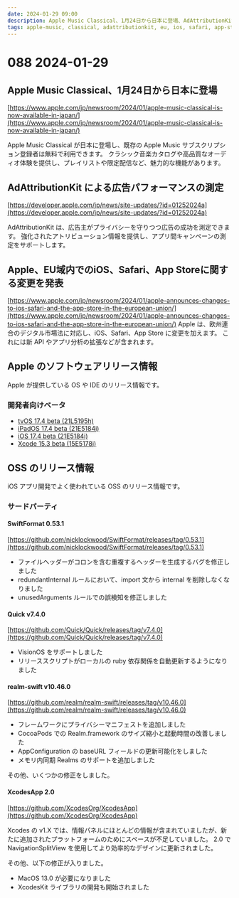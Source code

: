 ```yaml
---
date: 2024-01-29 09:00
description: Apple Music Classical、1月24日から日本に登場、AdAttributionKit による広告パフォーマンスの測定、Apple、EU域内でのiOS、Safari、App Storeに関する変更を発表、ほか
tags: apple-music, classical, adattributionkit, eu, ios, safari, app-store, os, ide, tvos, ipados, xcode, oss, swiftformat, quick, visionos, realm-swift, cocoapods, appconfiguration, baseurl, xcodesapp, navigationsplitview, macos, xcodes, xcodeskit
---
```

# 088 2024-01-29

## Apple Music Classical、1月24日から日本に登場

[https://www.apple.com/jp/newsroom/2024/01/apple-music-classical-is-now-available-in-japan/](https://www.apple.com/jp/newsroom/2024/01/apple-music-classical-is-now-available-in-japan/)

Apple Music Classical が日本に登場し、既存の Apple Music サブスクリプション登録者は無料で利用できます。
クラシック音楽カタログや高品質なオーディオ体験を提供し、プレイリストや限定配信など、魅力的な機能があります。

## AdAttributionKit による広告パフォーマンスの測定

[https://developer.apple.com/jp/news/site-updates/?id=01252024a](https://developer.apple.com/jp/news/site-updates/?id=01252024a)

AdAttributionKit は、広告主がプライバシーを守りつつ広告の成功を測定できます。
強化されたアトリビューション情報を提供し、アプリ間キャンペーンの測定をサポートします。

## Apple、EU域内でのiOS、Safari、App Storeに関する変更を発表

[https://www.apple.com/jp/newsroom/2024/01/apple-announces-changes-to-ios-safari-and-the-app-store-in-the-european-union/](https://www.apple.com/jp/newsroom/2024/01/apple-announces-changes-to-ios-safari-and-the-app-store-in-the-european-union/)
Apple は、欧州連合のデジタル市場法に対応し、iOS、Safari、App Store に変更を加えます。
これには新 API やアプリ分析の拡張などが含まれます。

## Apple のソフトウェアリリース情報

Apple が提供している OS や IDE のリリース情報です。

### 開発者向けベータ

- [tvOS 17.4 beta (21L5195h)](https://developer.apple.com/news/releases/?id=01252024a)
- [iPadOS 17.4 beta (21E5184i)](https://developer.apple.com/news/releases/?id=01222024h)
- [iOS 17.4 beta (21E5184i)](https://developer.apple.com/news/releases/?id=01222024i)
- [Xcode 15.3 beta (15E5178i)](https://developer.apple.com/news/releases/?id=01222024g)

## OSS のリリース情報

iOS アプリ開発でよく使われている OSS のリリース情報です。

### サードパーティ

#### SwiftFormat 0.53.1

[https://github.com/nicklockwood/SwiftFormat/releases/tag/0.53.1](https://github.com/nicklockwood/SwiftFormat/releases/tag/0.53.1)

- ファイルヘッダーがコロンを含む重複するヘッダーを生成するバグを修正しました
- redundantInternal ルールにおいて、import 文から internal を削除しなくなりました
- unusedArguments ルールでの誤検知を修正しました

#### Quick v7.4.0

[https://github.com/Quick/Quick/releases/tag/v7.4.0](https://github.com/Quick/Quick/releases/tag/v7.4.0)

- VisionOS をサポートしました
- リリーススクリプトがローカルの ruby 依存関係を自動更新するようになりました

#### realm-swift v10.46.0

[https://github.com/realm/realm-swift/releases/tag/v10.46.0](https://github.com/realm/realm-swift/releases/tag/v10.46.0)

- フレームワークにプライバシーマニフェストを追加しました
- CocoaPods での Realm.framework のサイズ縮小と起動時間の改善しました
- AppConfiguration の baseURL フィールドの更新可能化をしました
- メモリ内同期 Realms のサポートを追加しました

その他、いくつかの修正をしました。

#### XcodesApp 2.0

[https://github.com/XcodesOrg/XcodesApp](https://github.com/XcodesOrg/XcodesApp)

Xcodes の v1.X では、情報パネルにほとんどの情報が含まれていましたが、新たに追加されたプラットフォームのためにスペースが不足していました。
2.0 で NavigationSplitView を使用してより効率的なデザインに更新されました。

その他、以下の修正が入りました。
- MacOS 13.0 が必要になりました
- XcodesKit ライブラリの開発も開始されました

